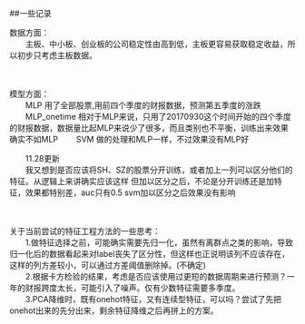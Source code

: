 ##一些记录

数据方面：  
　　主板、中小板、创业板的公司稳定性由高到低，主板更容易获取稳定收益，所以初步只考虑主板数据。
<br/>
<br/>
<br/>

模型方面：  
　　MLP 用了全部股票,用前四个季度的财报数据，预测第五季度的涨跌
　　MLP_onetime 相对于MLP来说，只用了20170930这个时间开始的四个季度的财报数据，数据量比起MLP来说少了很多，而且类别也不平衡，训练出来效果确实不如MLP
　　SVM 做的处理和MLP一样，不过效果没有MLP好

　　11.28更新  
　　我又想到是否应该将SH、SZ的股票分开训练，或者加上一列可以区分他们的特征。从逻辑上来讲确实应该这样
但加以区分之后，不论是分开训练还是加特征，效果都特别差，auc只有0.5
svm加以区分之后效果没有影响
<br/>
<br/>
<br/>

关于当前尝试的特征工程方法的一些思考：  
　　1.做特征选择之前，可能确实需要先归一化，虽然有离群点之类的影响，导致归一化后的数据看起来对label丧失了区分性，但这样也正说明该列不应该存在，这样的列方差较小，可以通过方差阈值删除掉。(不确定)  
　　2.根据卡方检验的结果，考虑是否应该使用过更短的数据周期来进行预测？一年的财报跨度太长，可能引入了噪声。仅有少数特征需要多季度。  
　　3.PCA降维时，既有onehot特征，又有连续型特征，可以吗？尝试了先把onehot出来的先分出来，剩余特征降维之后再拼上的方案。
<br/>
<br/>
<br/>

